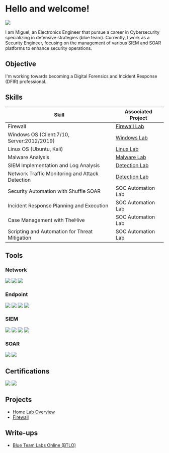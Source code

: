 # Hello and welcome!
<a href="https://linkedin.com"><img src="https://img.shields.io/badge/-LinkedIn-0072b1?&style=for-the-badge&logo=linkedin&logoColor=white" /></a>

I am Miguel, an Electronics Engineer that pursue a career in Cybersecurity specializing in defensive strategies (blue team). Currently, I work as a Security Engineer, focusing on the management of various SIEM and SOAR platforms to enhance security operations.

## Objective

I'm working towards becoming a Digital Forensics and Incident Response (DFIR) professional. 

## Skills

| Skill                                         | Associated Project         |
|-----------------------------------------------|----------------------------|
| Firewall                                      | <a href="https://google.com">Firewall Lab</a>|
| Windows OS (Client:7/10, Server:2012/2019)    | <a href="https://google.com">Windows Lab</a>|
| Linux OS (Ubuntu, Kali)                       | <a href="https://google.com">Linux Lab</a>|
| Malware Analysis                              | <a href="https://google.com">Malware Lab</a>|
| SIEM Implementation and Log Analysis          | <a href="https://google.com">Detection Lab</a>|
| Network Traffic Monitoring and Attack Detection | <a href="https://google.com">Detection Lab</a>|
| Security Automation with Shuffle SOAR         | SOC Automation Lab|
| Incident Response Planning and Execution      | SOC Automation Lab|
| Case Management with TheHive                  | SOC Automation Lab|
| Scripting and Automation for Threat Mitigation | SOC Automation Lab|

## Tools

### Network
<div>
    <img src="https://img.shields.io/badge/-Wireshark-1679A7?&style=for-the-badge&logo=Wireshark&logoColor=white" />
    <img src="https://img.shields.io/badge/-Suricata-EF3B2D?&style=for-the-badge&logo=Suricata&logoColor=white" />
    <img src="https://img.shields.io/badge/-Zeek-777BB4?&style=for-the-badge&logo=Zeek&logoColor=white" />
</div>

### Endpoint
<div>
    <img src="https://img.shields.io/badge/-Trend%20Micro%20Antivirus-FF6600?&style=for-the-badge&logo=Trend%20Micro&logoColor=white" />
    <img src="https://img.shields.io/badge/-Microsoft_Defender_for_Endpoint-00A4EF?&style=for-the-badge&logo=Microsoft&logoColor=white" />
    <img src="https://img.shields.io/badge/-SentinelOne-3D7CEB?&style=for-the-badge&logo=SentinelOne&logoColor=white" />
    <img src="https://img.shields.io/badge/-Velociraptor-4B275F?&style=for-the-badge&logo=Velociraptor&logoColor=white" />
</div>

### SIEM
<div>
    <img src="https://img.shields.io/badge/-Splunk-000000?&style=for-the-badge&logo=Splunk&logoColor=white" />
    <img src="https://img.shields.io/badge/-Google%20Chronicle-4285F4?&style=for-the-badge&logo=Google%20Cloud&logoColor=white" />
    <img src="https://img.shields.io/badge/-Microsoft_Sentinel-0078D4?&style=for-the-badge&logo=Microsoft&logoColor=white" />
    <img src="https://img.shields.io/badge/-ArcSight-FF6600?&style=for-the-badge&logo=Micro%20Focus&logoColor=white" />
</div>

### SOAR
<div>
    <img src="https://img.shields.io/badge/-Google%20Chronicle%20SOAR-4285F4?&style=for-the-badge&logo=Google%20Cloud&logoColor=white" />
    <img src="https://img.shields.io/badge/-Palo%20Alto%20Cortex%20XSOAR-005289?&style=for-the-badge&logo=Palo%20Alto%20Networks&logoColor=white" />
</div>


## Certifications

<div>
<img src="https://img.shields.io/badge/-CompTIA%20Security%2B-FF0000?&style=for-the-badge&logo=CompTIA&logoColor=white" />
<img src="https://img.shields.io/badge/-Azure%20Fundamentals-0078D4?&style=for-the-badge&logo=Microsoft%20Azure&logoColor=white" />
</div>

## Projects
- <a href="https://github.com/mmhgwyjs/homelab">Home Lab Overview</a>
- <a href="https://github.com/mmhgwyjs/firewall">Firewall</a>

## Write-ups
- <a href="https://github.com/mmhgwyjs/homelab">Blue Team Labs Online (BTLO)</a>
